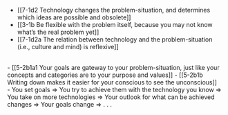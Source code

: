 - [[7-1d2 Technology changes the problem-situation, and determines which ideas are possible and obsolete]]
- [[3-1b Be flexible with the problem itself, because you may not know what’s the real problem yet]]
- [[7-1d2a The relation between technology and the problem-situation (i.e., culture and mind) is reflexive]]
<br>
- [[5-2b1a1 Your goals are gateway to your problem-situation, just like your concepts and categories are to your purpose and values]]
- [[5-2b1b Writing down makes it easier for your conscious to see the unconscious]]
<br>
- You set goals => You try to achieve them with the technology you know => You take on more technologies => Your outlook for what can be achieved changes => Your goals change => . . .
